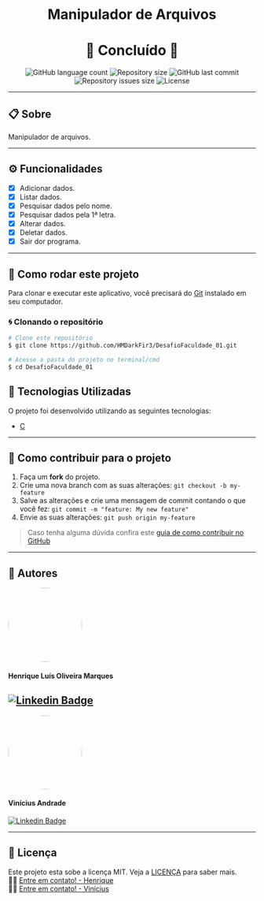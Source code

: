 <h1 align="center">Manipulador de Arquivos</h1>

<h1 align="center">
  🚀 Concluído 🚀
</h1>

<p align="center" >
  <img alt="GitHub language count" src="https://img.shields.io/github/languages/count/hmdarkfir3/DesafioFaculdade_01" />
  
  <img alt="Repository size" src="https://img.shields.io/github/repo-size/hmdarkfir3/DesafioFaculdade_01">
  
  <img alt="GitHub last commit" src="https://img.shields.io/github/last-commit/hmdarkfir3/DesafioFaculdade_01">
  
  <img alt="Repository issues size" src="https://img.shields.io/github/issues/hmdarkfir3/DesafioFaculdade_01">
  
  <img alt="License" src="https://img.shields.io/badge/license-MIT-blue.svg" />
</p>

---

## 📋 Sobre
Manipulador de arquivos.

---

## ⚙️ Funcionalidades

- [x] Adicionar dados.
- [x] Listar dados.
- [x] Pesquisar dados pelo nome.
- [x] Pesquisar dados pela 1ª letra.
- [x] Alterar dados.
- [x] Deletar dados.
- [x] Sair dor programa.
  
---

## 📂 Como rodar este projeto

Para clonar e executar este aplicativo, você precisará do [Git](https://git-scm.com) instalado em seu computador.

### 🌀 Clonando o repositório

```bash
# Clone este repositório
$ git clone https://github.com/HMDarkFir3/DesafioFaculdade_01.git

# Acesse a pasta do projeto no terminal/cmd
$ cd DesafioFaculdade_01
```

## 🚀 Tecnologias Utilizadas
 
O projeto foi desenvolvido utilizando as seguintes tecnologias:

- [C](https://docs.microsoft.com/pt-br/cpp/?view=msvc-160)

---

## 💪 Como contribuir para o projeto

1. Faça um **fork** do projeto.
2. Crie uma nova branch com as suas alterações: `git checkout -b my-feature`
3. Salve as alterações e crie uma mensagem de commit contando o que você fez: `git commit -m "feature: My new feature"`
4. Envie as suas alterações: `git push origin my-feature`
> Caso tenha alguma dúvida confira este [guia de como contribuir no GitHub](https://github.com/firstcontributions/first-contributions)

---

## 🧑 Autores

<img style="border-radius: 50%;" src="https://github.com/HMDarkFir3.png" width="150px;" alt=""/>
<h4>Henrique Luís Oliveira Marques</h4>

[![Linkedin Badge](https://img.shields.io/badge/-Henrique-blue?style=flat-square&logo=Linkedin&logoColor=white&link=https://www.linkedin.com/in/henrique-luís-oliveira-marques-3406361a7/)](https://www.linkedin.com/in/henrique-luís-oliveira-marques-3406361a7/) 
---
<img style="border-radius: 50%;" src="https://media-exp3.licdn.com/dms/image/C5603AQGctH94qrj_WA/profile-displayphoto-shrink_400_400/0/1599742973448?e=1628726400&v=beta&t=b8jLA-Vo3XUuRSs1_3tENWHDt4_g6h3NkycIB5Ltj0I" width="150px;" alt=""/>
<h4>Vinícius Andrade</h4> 

[![Linkedin Badge](https://img.shields.io/badge/-Vinícius-blue?style=flat-square&logo=Linkedin&logoColor=white&link=https://www.linkedin.com/in/vinícius-andrade-a671491b3/)](https://www.linkedin.com/in/vinícius-andrade-a671491b3/) 

---

## 📝 Licença
Este projeto esta sobe a licença MIT. Veja a [LICENÇA](./LICENSE) para saber mais. 
<br>
👋🏽 [Entre em contato! - Henrique](https://www.linkedin.com/in/henrique-luís-oliveira-marques-3406361a7/)
<br>
👋🏽 [Entre em contato! - Vinícius](https://www.linkedin.com/in/vinícius-andrade-a671491b3/)

